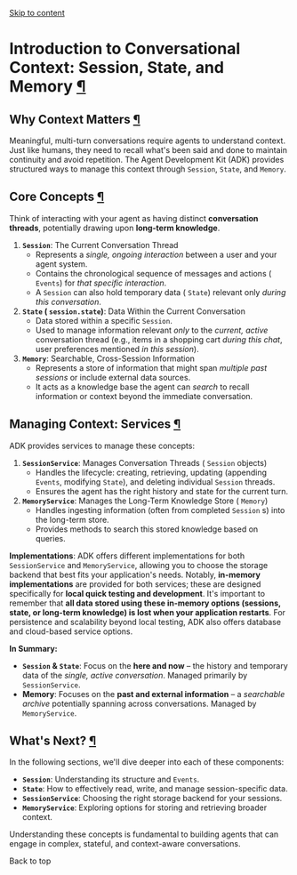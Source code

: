 [Skip to content](https://google.github.io/adk-docs/sessions/#introduction-to-conversational-context-session-state-and-memory)

# Introduction to Conversational Context: Session, State, and Memory [¶](https://google.github.io/adk-docs/sessions/\#introduction-to-conversational-context-session-state-and-memory "Permanent link")

## Why Context Matters [¶](https://google.github.io/adk-docs/sessions/\#why-context-matters "Permanent link")

Meaningful, multi-turn conversations require agents to understand context. Just like humans, they need to recall what's been said and done to maintain continuity and avoid repetition. The Agent Development Kit (ADK) provides structured ways to manage this context through `Session`, `State`, and `Memory`.

## Core Concepts [¶](https://google.github.io/adk-docs/sessions/\#core-concepts "Permanent link")

Think of interacting with your agent as having distinct **conversation threads**, potentially drawing upon **long-term knowledge**.

1. **`Session`**: The Current Conversation Thread
   - Represents a _single, ongoing interaction_ between a user and your agent system.
   - Contains the chronological sequence of messages and actions ( `Events`) for _that specific interaction_.
   - A `Session` can also hold temporary data ( `State`) relevant only _during this conversation_.
2. **`State` ( `session.state`)**: Data Within the Current Conversation
   - Data stored within a specific `Session`.
   - Used to manage information relevant _only_ to the _current, active_ conversation thread (e.g., items in a shopping cart _during this chat_, user preferences mentioned _in this session_).
3. **`Memory`**: Searchable, Cross-Session Information
   - Represents a store of information that might span _multiple past sessions_ or include external data sources.
   - It acts as a knowledge base the agent can _search_ to recall information or context beyond the immediate conversation.

## Managing Context: Services [¶](https://google.github.io/adk-docs/sessions/\#managing-context-services "Permanent link")

ADK provides services to manage these concepts:

1. **`SessionService`**: Manages Conversation Threads ( `Session` objects)
   - Handles the lifecycle: creating, retrieving, updating (appending `Events`, modifying `State`), and deleting individual `Session` threads.
   - Ensures the agent has the right history and state for the current turn.
2. **`MemoryService`**: Manages the Long-Term Knowledge Store ( `Memory`)
   - Handles ingesting information (often from completed `Session` s) into the long-term store.
   - Provides methods to search this stored knowledge based on queries.

**Implementations**: ADK offers different implementations for both `SessionService` and `MemoryService`, allowing you to choose the storage backend that best fits your application's needs. Notably, **in-memory implementations** are provided for both services; these are designed specifically for **local quick testing and development**. It's important to remember that **all data stored using these in-memory options (sessions, state, or long-term knowledge) is lost when your application restarts**. For persistence and scalability beyond local testing, ADK also offers database and cloud-based service options.

**In Summary:**

- **`Session` & `State`**: Focus on the **here and now** – the history and temporary data of the _single, active conversation_. Managed primarily by `SessionService`.
- **Memory**: Focuses on the **past and external information** – a _searchable archive_ potentially spanning across conversations. Managed by `MemoryService`.

## What's Next? [¶](https://google.github.io/adk-docs/sessions/\#whats-next "Permanent link")

In the following sections, we'll dive deeper into each of these components:

- **`Session`**: Understanding its structure and `Events`.
- **`State`**: How to effectively read, write, and manage session-specific data.
- **`SessionService`**: Choosing the right storage backend for your sessions.
- **`MemoryService`**: Exploring options for storing and retrieving broader context.

Understanding these concepts is fundamental to building agents that can engage in complex, stateful, and context-aware conversations.

Back to top